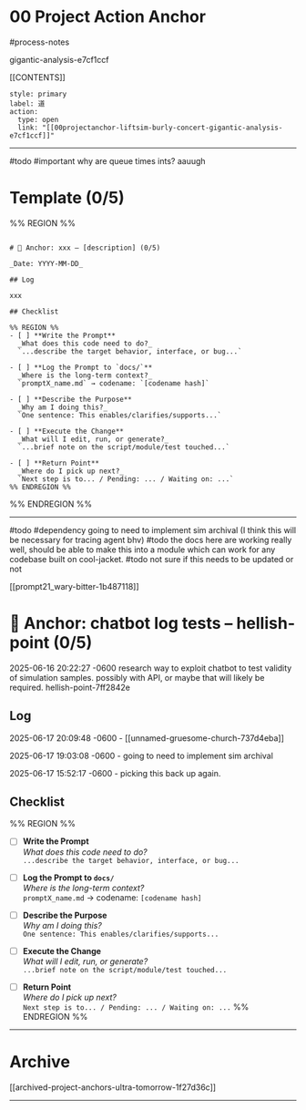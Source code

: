 # 00 Project Action Anchor

#process-notes

gigantic-analysis-e7cf1ccf

[[CONTENTS]]

```meta-bind-button
style: primary
label: 道 
action:
  type: open
  link: "[[00projectanchor-liftsim-burly-concert-gigantic-analysis-e7cf1ccf]]"
```


***

#todo #important why are queue times ints? aauugh


# Template (0/5)

%% REGION %% 
```copyme

# 🧠 Anchor: xxx – [description] (0/5)

_Date: YYYY-MM-DD_

## Log 

xxx 

## Checklist

%% REGION %% 
- [ ] **Write the Prompt**  
  _What does this code need to do?_  
  `...describe the target behavior, interface, or bug...`

- [ ] **Log the Prompt to `docs/`**  
  _Where is the long-term context?_  
  `promptX_name.md` → codename: `[codename hash]`

- [ ] **Describe the Purpose**  
  _Why am I doing this?_  
  `One sentence: This enables/clarifies/supports...`

- [ ] **Execute the Change**  
  _What will I edit, run, or generate?_  
  `...brief note on the script/module/test touched...`

- [ ] **Return Point**  
  _Where do I pick up next?_  
  `Next step is to... / Pending: ... / Waiting on: ...`
%% ENDREGION %%

```
%% ENDREGION %%


*** 

#todo #dependency going to need to implement sim archival (I think this will be necessary for tracing agent bhv)
#todo the docs here are working really well, should be able to make this into a module which can work for any codebase built on cool-jacket. 
#todo not sure if this needs to be updated or not 

[[prompt21_wary-bitter-1b487118]]



# 🧠 Anchor: chatbot log tests – hellish-point (0/5)

2025-06-16 20:22:27 -0600
research way to exploit chatbot to test validity of simulation samples. possibly with API, or maybe that will likely be required. 
hellish-point-7ff2842e

## Log 

2025-06-17 20:09:48 -0600 - [[unnamed-gruesome-church-737d4eba]]


2025-06-17 19:03:08 -0600 - going to need to implement sim archival 

2025-06-17 15:52:17 -0600 - picking this back up again. 

## Checklist

%% REGION %% 
- [ ] **Write the Prompt**  
  _What does this code need to do?_  
  `...describe the target behavior, interface, or bug...`

- [ ] **Log the Prompt to `docs/`**  
  _Where is the long-term context?_  
  `promptX_name.md` → codename: `[codename hash]`

- [ ] **Describe the Purpose**  
  _Why am I doing this?_  
  `One sentence: This enables/clarifies/supports...`

- [ ] **Execute the Change**  
  _What will I edit, run, or generate?_  
  `...brief note on the script/module/test touched...`

- [ ] **Return Point**  
  _Where do I pick up next?_  
  `Next step is to... / Pending: ... / Waiting on: ...`
%% ENDREGION %%



*** 
# Archive
[[archived-project-anchors-ultra-tomorrow-1f27d36c]]

*** 
